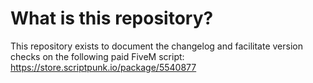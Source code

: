 # What is this repository?

This repository exists to document the changelog and facilitate version checks on the following paid FiveM script: https://store.scriptpunk.io/package/5540877
